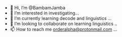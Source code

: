 - 👋 Hi, I’m @BambamJamba
- 👀 I’m interested in investigating...
- 🌱 I’m currently learning decode and linguistics ...
- 💞️ I’m looking to collaborate on learning linguistics ..
- 📫 How to reach me  orderalpha@protonmail.com ...

<!---
BambamJamba/BambamJamba is a ✨ special ✨ repository because its `README.md` (this file) appears on your GitHub profile.
You can click the Preview link to take a look at your changes.
--->
